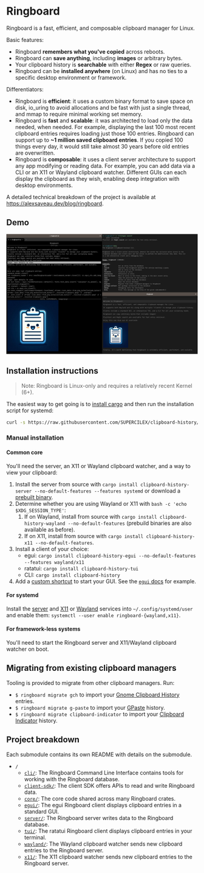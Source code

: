 # Ringboard

Ringboard is a fast, efficient, and composable clipboard manager for Linux.

Basic features:

- Ringboard **remembers what you've copied** across reboots.
- Ringboard can **save anything**, including **images** or arbitrary bytes.
- Your clipboard history is **searchable** with either **Regex** or raw queries.
- Ringboard can be **installed anywhere** (on Linux) and has no ties to a specific desktop
  environment or framework.

Differentiators:

- Ringboard is **efficient**: it uses a custom binary format to save space on disk, io_uring to
  avoid allocations and be fast with just a single thread, and mmap to require minimal working set
  memory.
- Ringboard is **fast** and **scalable**: it was architected to load only the data needed, when
  needed. For example, displaying the last 100 most recent clipboard entries requires loading just
  those 100 entries. Ringboard can support up to **~1 million saved clipboard entries**. If you
  copied 100 things every day, it would still take almost 30 years before old entries are
  overwritten.
- Ringboard is **composable**: it uses a client server architecture to support any app modifying or
  reading data. For example, you can add data via a CLI or an X11 or Wayland clipboard watcher.
  Different GUIs can each display the clipboard as they wish, enabling deep integration with desktop
  environments.

A detailed technical breakdown of the project is available at https://alexsaveau.dev/blog/ringboard.

## Demo

![A screenshot demo-ing the various clients.](demo.png)

## Installation instructions

> Note: Ringboard is Linux-only and requires a relatively recent Kernel (6+).

The easiest way to get going is to
[install cargo](https://doc.rust-lang.org/cargo/getting-started/installation.html) and then run the
installation script for systemd:

```sh
curl -s https://raw.githubusercontent.com/SUPERCILEX/clipboard-history/master/install-with-cargo-systemd.sh | bash
```

### Manual installation

#### Common core

You'll need the server, an X11 or Wayland clipboard watcher, and a way to view your clipboard:

1. Install the server from source with
   `cargo install clipboard-history-server --no-default-features --features systemd` or download a
   [prebuilt binary](https://github.com/SUPERCILEX/clipboard-history/releases/latest).
2. Determine whether you are using Wayland or X11 with `bash -c 'echo $XDG_SESSION_TYPE'`:
   1. If on Wayland, install from source with
      `cargo install clipboard-history-wayland --no-default-features` (prebuild binaries are also
      available as before).
   2. If on X11, install from source with
      `cargo install clipboard-history-x11 --no-default-features`.
3. Install a client of your choice:
   - egui: `cargo install clipboard-history-egui --no-default-features --features wayland/x11`
   - ratatui: `cargo install clipboard-history-tui`
   - CLI: `cargo install clipboard-history`
4. Add a
   [custom shortcut](https://help.gnome.org/users/gnome-help/stable/keyboard-shortcuts-set.html.en)
   to start your GUI. See the [`egui` docs](egui#suggested-workflow) for example.

#### For systemd

Install the [server](server/ringboard-server.service) and [X11](x11/ringboard-x11.service) or
[Wayland](wayland/ringboard-wayland.service) services into `~/.config/systemd/user` and enable them:
`systemctl --user enable ringboard-{wayland,x11}`.

#### For framework-less systems

You'll need to start the Ringboard server and X11/Wayland clipboard watcher on boot.

## Migrating from existing clipboard managers

Tooling is provided to migrate from other clipboard managers. Run:

- `$ ringboard migrate gch` to import your
  [Gnome Clipboard History](https://github.com/SUPERCILEX/gnome-clipboard-history) entries.
- `$ ringboard migrate g-paste` to import your [GPaste](https://github.com/Keruspe/GPaste) history.
- `$ ringboard migrate clipboard-indicator` to import your
  [Clipboard Indicator](https://extensions.gnome.org/extension/779/clipboard-indicator/) history.

## Project breakdown

Each submodule contains its own README with details on the submodule.

- `/`
  - [`cli/`](cli): The Ringboard Command Line Interface contains tools for working with the
    Ringboard database.
  - [`client-sdk/`](client-sdk): The client SDK offers APIs to read and write Ringboard data.
  - [`core/`](core): The core code shared across many Ringboard crates.
  - [`egui/`](egui): The egui Ringboard client displays clipboard entries in a standard GUI.
  - [`server/`](server): The Ringboard server writes data to the Ringboard database.
  - [`tui/`](tui): The ratatui Ringboard client displays clipboard entries in your terminal.
  - [`wayland/`](wayland): The Wayland clipboard watcher sends new clipboard entries to the
    Ringboard server.
  - [`x11/`](x11): The X11 clipboard watcher sends new clipboard entries to the Ringboard server.
